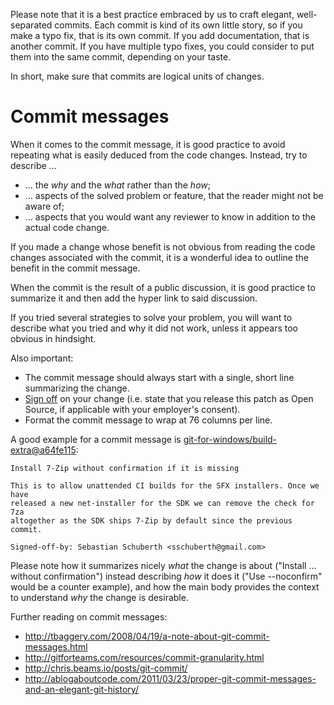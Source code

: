 Please note that it is a best practice embraced by us to craft elegant, well-separated commits. Each commit is kind of its own little story, so if you make a typo fix, that is its own commit. If you add documentation, that is another commit. If you have multiple typo fixes, you could consider to put them into the same commit, depending on your taste.

In short, make sure that commits are logical units of changes.

# Commit messages

When it comes to the commit message, it is good practice to avoid repeating what is easily deduced from the code changes. Instead, try to describe ...
- ... the *why* and the *what* rather than the *how*;
- ... aspects of the solved problem or feature, that the reader might not be aware of;
- ... aspects that you would want any reviewer to know in addition to the actual code change.

If you made a change whose benefit is not obvious from reading the code changes associated with the commit, it is a wonderful idea to outline the benefit in the commit message.

When the commit is the result of a public discussion, it is good practice to summarize it and then add the hyper link to said discussion.

If you tried several strategies to solve your problem, you will want to describe what you tried and why it did not work, unless it appears too obvious in hindsight.

Also important:
- The commit message should always start with a single, short line summarizing the change.
- [Sign off](https://github.com/git/git/blob/v2.8.1/Documentation/SubmittingPatches#L234-L286) on your change (i.e. state that you release this patch as Open Source, if applicable with your employer's consent).
- Format the commit message to wrap at 76 columns per line.

A good example for a commit message is [git-for-windows/build-extra@a64fe115](github.com/git-for-windows/build-extra/commit/a64fe115d901cab775c881bd1624218ac28de4d4):

```
Install 7-Zip without confirmation if it is missing
    
This is to allow unattended CI builds for the SFX installers. Once we have
released a new net-installer for the SDK we can remove the check for 7za
altogether as the SDK ships 7-Zip by default since the previous commit.

Signed-off-by: Sebastian Schuberth <sschuberth@gmail.com>
```

Please note how it summarizes nicely *what* the change is about ("Install ... without confirmation") instead describing *how* it does it ("Use --noconfirm" would be a counter example), and how the main body provides the context to understand *why* the change is desirable.

Further reading on commit messages:

- http://tbaggery.com/2008/04/19/a-note-about-git-commit-messages.html
- http://gitforteams.com/resources/commit-granularity.html
- http://chris.beams.io/posts/git-commit/
- http://ablogaboutcode.com/2011/03/23/proper-git-commit-messages-and-an-elegant-git-history/